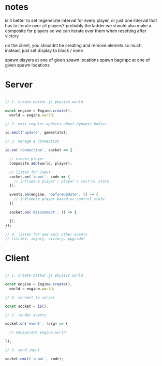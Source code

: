 # notes

is it better to set regenerate interval for every player,
or just one interval that has to iterate over all players?
probably the ladder
we should also make a composite for players so we can iterate over them when resetting after victory

on the client, you shouldnt be creating and remove elemets so much
instead, just set display to block / none

spawn players at one of given spawn locations
spawn bag/npc at one of given spawn locations

# Server

```js

// 1. create matter.js physics world

const engine = Engine.create(),
  world = engine.world;

// 2. emit reguler updates about dynamic bodies

io.emit('update', gamestate);

// 3. manage a connection

io.on('connection', socket => {

  // create player
  Composite.add(world, player);

  // listen for input
  socket.on('input', code => {
    // influence player / player's control state
  });

  Events.on(engine, 'beforeUpdate', () => {
    // influence player based on control state
  })

  socket.on('disconnect', () => {

  });
});

// 4. listen for and emit other events
// (strike, injury, victory, upgrade)

```

# Client

```js

// 1. create matter.js physics world

const engine = Engine.create(),
  world = engine.world;

// 2. connect to server

const socket = io();

// 2. render events

socket.on('event', (arg) => {

  // manipulate engine.world

});

// 3. send input

socket.emit('input', code);

```

